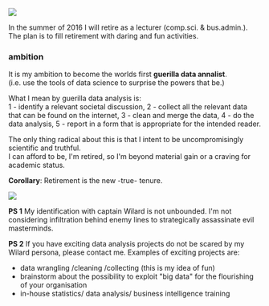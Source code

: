 
![](http://i.imgur.com/EUqpWPt.jpg)

In the summer of 2016 I will retire as a lecturer (comp.sci. & bus.admin.).  
The plan is to fill retirement with daring and fun activities.

### ambition
It is my ambition to become the worlds first **guerilla data annalist**.    
(i.e. use the tools of data science to surprise the powers that be.)

What I mean by guerilla data analysis is:   
1 - identify a relevant societal discussion,
2 - collect all the relevant data that can be found on the internet,
3 - clean and merge the data,
4 - do the data analysis,
5 - report in a form that is appropriate for the intended reader.  

The only thing radical about this is that I intent to be uncompromisingly scientific and truthful.  
I can afford to be, I'm retired, so I'm beyond material gain or a craving for academic status.  

**Corollary**: Retirement is the new -true- tenure.

![](http://i.imgur.com/Ikxwitb.jpg)

**PS 1** 
My identification with captain Wilard is not unbounded. I'm not considering infiltration behind enemy lines to strategically assassinate evil masterminds.  

**PS 2**
If you have exciting data analysis projects do not be scared by my Wilard persona, please contact me.
Examples of exciting projects are:
- data wrangling /cleaning /collecting (this is my idea of fun) 
- brainstorm about the possibility to exploit "big data" for the flourishing of your organisation
- in-house statistics/ data analysis/ business intelligence training 



